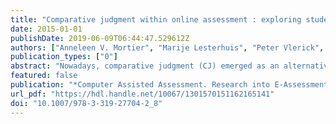 ```yaml
---
title: "Comparative judgment within online assessment : exploring students feedback reactions"
date: 2015-01-01
publishDate: 2019-06-09T06:44:47.529612Z
authors: ["Anneleen V. Mortier", "Marije Lesterhuis", "Peter Vlerick", "Sven De Maeyer"]
publication_types: ["0"]
abstract: "Nowadays, comparative judgment (CJ) emerged as an alternative method for assessing competences and performances (e.g. Pollitt, 2012). In this method, various assessors compare independently several representations of different students and decide each time which of them demonstrate the best performance of the given competence. This study investigated students attitudes (honesty, relevancy and trustworthiness) towards feedback that is based upon this method. Additionally, it studied the importance of specific tips in CJ-based feedback."
featured: false
publication: "*Computer Assisted Assessment. Research into E-Assessment. 18th International Conference, CAA 2015, Zeist, The Netherlands, June 2223, 2015. Proceedings. / Ras, E. [edit.]; Joosten-ten Brinke, D. [edit.]*"
url_pdf: "https://hdl.handle.net/10067/1301570151162165141"
doi: "10.1007/978-3-319-27704-2_8"
---
```


